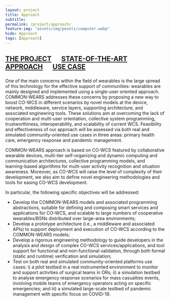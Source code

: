 ```yaml
---
layout: project
title: Approach
subtitle:
permalink: /project/approach/
feature-img: "assets/img/pexels/computer.webp"
hide: Approach
tags: [Approach]
---
```

## [THE PROJECT](https://common-wears.github.io/2022/project/) &emsp; [STATE-OF-THE-ART](https://common-wears.github.io/2022/project/state-of-the-art/) &emsp; [APPROACH](https://common-wears.github.io/2022/project/approach/) &emsp; [USE CASE](https://common-wears.github.io/2022/project/usecase/)  
 
### 
One of the main concerns within the field of wearables is the large spread of this technology for the effective support of communities: wearables are mainly designed and implemented using a single-user oriented approach. COMMON-WEARS addresses these concerns by proposing a new way to boost CO-WCS in different scenarios by novel models at the device, network, middleware, service layers, supporting architecture, and associated engineering tools. These solutions aim at overcoming the lack of cooperation and multi-user orientation, collective system programming, trustworthiness, interoperability, and scalability of current WCS. Feasibility and effectiveness of our approach will be assessed via both real and simulated community-oriented use cases in three areas: primary health care, emergency response and pandemic management.  

COMMON-WEARS approach is based on CO-WCS featured by collaborative wearable devices, multi-tier self-organizing and dynamic computing and communication architectures, collective programming models, and learning-based algorithms for multi-user activity recognition and situation awareness. Moreover, as CO-WCS will raise the level of complexity of their development, we also aim to define novel engineering methodologies and tools for easing CO-WCS development.

In particular, the following specific objectives will be addressed:
  - Develop the COMMON-WEARS models and associated programming abstractions, suitable for defining and composing smart services and applications for CO-WCS, and scalable to large numbers of cooperative wearables/BSNs distributed over large-area environments;
  - Develop a prototype architecture (i.e., a middleware and associated APIs) to support deployment and execution of CO-WCS according to the COMMON-WEARS models;
  - Develop a rigorous engineering methodology to guide developers in the analysis and design of complex CO-WCS services/applications, and tool support for functional and non-functional validation, through both formal (static and runtime) verification and simulation;
  - Test on both real and simulated community-oriented platforms use cases: i) a pilot testbed in a real instrumented environment to monitor and support activities of surgical teams in ORs; ii) a simulation testbed to analyse emergency response scenarios for mass casualties events, involving mobile teams of emergency operators acting on specific emergencies; and iii) a simulated large-scale testbed of pandemic management with specific focus on COVID-19.
